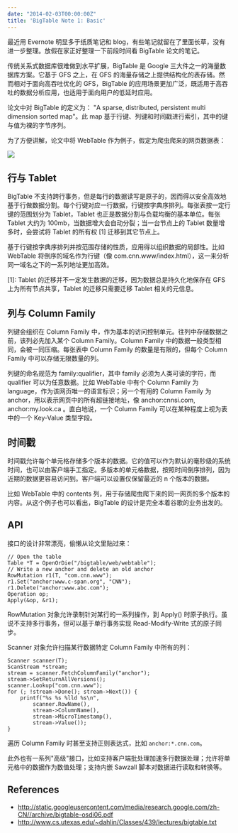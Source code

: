 ```yaml
---
date: "2014-02-03T00:00:00Z"
title: 'BigTable Note 1: Basic'
---
```


最近用 Evernote 明显多于纸质笔记和 blog，有些笔记就留在了里面长草，没有进一步整理。放假在家正好整理一下前段时间看 BigTable 论文的笔记。

传统关系式数据库很难做到水平扩展，BigTable 是 Google 三大件之一的海量数据库方案。它基于 GFS 之上，在 GFS 的海量存储之上提供结构化的表存储。然而相对于面向高吞吐优化的 GFS，BigTable 的应用场景更加广泛，既适用于高吞吐的数据分析应用，也适用于面向用户的低延时应用。

论文中对 BigTable 的定义为： "A sparse, distributed, persistent multi dimension sorted map"。此 map 基于行键、列键和时间戳进行索引，其中的键与值为裸的字节序列。

为了方便讲解，论文中将 WebTable 作为例子，假定为爬虫爬来的网页数据表：

![](/images/webtable.png)

## 行与 Tablet

BigTable 不支持跨行事务，但是每行的数据读写是原子的，因而得以安全高效地基于行做数据分割。每个行键对应一行数据，行键按字典序排列。每张表按一定行键的范围划分为 Tablet，Tablet 也正是数据分割与负载均衡的基本单位。每张 Tablet 大约为 100mb，当数据增大会自动分裂；当一台节点上的 Tablet 数量增多时，会尝试将 Tablet 的所有权 [1] 迁移到其它节点上。

基于行键按字典序排列并按范围存储的性质，应用得以组织数据的局部性。比如 WebTable 将倒序的域名作为行键（像 com.cnn.www/index.html），这一来分析同一域名之下的一系列地址更加高效。

[1]: Tablet 的迁移并不一定发生数据的迁移，因为数据总是持久化地保存在 GFS 上为所有节点共享，Tablet 的迁移只需要迁移 Tablet 相关的元信息。

## 列与 Column Family

列键会组织在 Column Family 中，作为基本的访问控制单元。往列中存储数据之前，该列必先加入某个 Column Family。Column Family 中的数据一般类型相同，会被一同压缩。每张表中 Column Family 的数量是有限的，但每个 Column Family 中可以存储无限数量的列。

列键的命名规范为 family:qualifier，其中 family 必须为人类可读的字符，而 qualifier 可以为任意数据。比如 WebTable 中有个 Column Family 为 language，作为该网页唯一的语言标识；另一个有用的 Column Family 为 anchor，用以表示网页中的所有超链接地址，像 anchor:cnnsi.com, anchor:my.look.ca 。直白地说，一个 Column Family 可以在某种程度上视为表中的一个 Key-Value 类型字段。

## 时间戳

时间戳允许每个单元格存储多个版本的数据。它的值可以作为默认的毫秒级的系统时间，也可以由客户端手工指定。多版本的单元格数据，按照时间倒序排列，因为近期的数据更容易访问到。客户端可以设置仅保留最近的 n 个版本的数据。

比如 WebTable 中的 contents 列，用于存储爬虫爬下来的同一网页的多个版本的内容。从这个例子也可以看出，BigTable 的设计是完全本着谷歌的业务出发的。

## API

接口的设计非常漂亮，偷懒从论文里贴过来：

```
// Open the table
Table *T = OpenOrDie("/bigtable/web/webtable");
// Write a new anchor and delete an old anchor
RowMutation r1(T, "com.cnn.www");
r1.Set("anchor:www.c-span.org", "CNN");
r1.Delete("anchor:www.abc.com");
Operation op;
Apply(&op, &r1);
```

RowMutation 对象允许录制针对某行的一系列操作，到 Apply() 时原子执行。虽说不支持多行事务，但可以基于单行事务实现 Read-Modify-Write 式的原子同步。

Scanner 对象允许扫描某行数据特定 Column Family 中所有的列：

```
Scanner scanner(T);
ScanStream *stream;
stream = scanner.FetchColumnFamily("anchor");
stream->SetReturnAllVersions();
scanner.Lookup("com.cnn.www");
for (; !stream->Done(); stream->Next()) {
    printf("%s %s %lld %s\n",
        scanner.RowName(),
        stream->ColumnName(),
        stream->MicroTimestamp(),
        stream->Value());
}
```

遍历 Column Family 时甚至支持正则表达式，比如 `anchor:*.cnn.com`。

此外也有一系列"高级"接口，比如支持客户端批处理加速多行数据处理；允许将单元格中的数据作为数值处理；支持内嵌 Sawzall 脚本对数据进行读取和转换等。

## References

* http://static.googleusercontent.com/media/research.google.com/zh-CN//archive/bigtable-osdi06.pdf
* http://www.cs.utexas.edu/~dahlin/Classes/439/lectures/bigtable.txt

